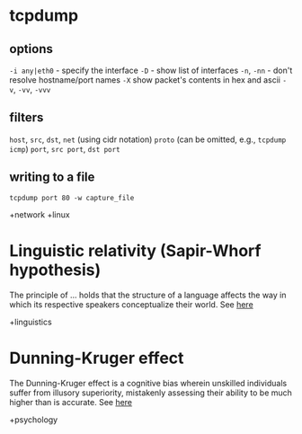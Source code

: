 tcpdump
=======

## options

`-i any|eth0` - specify the interface
`-D` - show list of interfaces
`-n`, `-nn` - don't resolve hostname/port names
`-X` show packet's contents in hex and ascii
`-v`, `-vv`, `-vvv`

## filters

`host`, `src`, `dst`, `net` (using cidr notation)
`proto` (can be omitted, e.g., `tcpdump icmp`)
`port`, `src port`, `dst port`

## writing to a file

`tcpdump port 80 -w capture_file`

+network +linux


Linguistic relativity (Sapir-Whorf hypothesis)
==============================================

The principle of ... holds that the structure of a language affects the way in which its respective speakers conceptualize their world. See [here](http://en.wikipedia.org/wiki/Linguistic_relativity)

+linguistics


Dunning-Kruger effect
=====================

The Dunning-Kruger effect is a cognitive bias wherein unskilled individuals suffer from illusory superiority, mistakenly assessing their ability to be much higher than is accurate. See [here](http://en.wikipedia.org/wiki/Dunning%E2%80%93Kruger_effect)

+psychology
